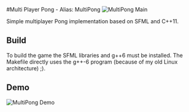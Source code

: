 #Multi Player Pong - Alias: MultiPong
![MultiPong Main](https://woergi.github.io/MultiPong/MultiPong.jpg)

Simple multiplayer Pong implementation based on SFML and C++11.

## Build

To build the game the SFML libraries and g++6 must be installed. 
The Makefile directly uses the g++-6 program (because of my old 
Linux architecture) ;).

## Demo
![MultiPong Demo](https://woergi.github.io/MultiPong/MultiPong.gif)


